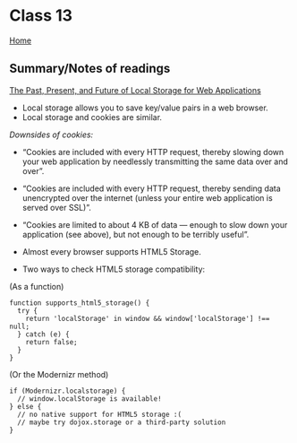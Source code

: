 
# Class 13

[Home](https://markjackson28.github.io/reading-notes/)

## Summary/Notes of readings

[The Past, Present, and Future of Local Storage for Web Applications](http://diveinto.html5doctor.com/storage.html)

- Local storage allows you to save key/value pairs in a web browser.
- Local storage and cookies are similar.

*Downsides of cookies:*

- “Cookies are included with every HTTP request, thereby slowing down your web application by needlessly transmitting the same data over and over”.
- “Cookies are included with every HTTP request, thereby sending data unencrypted over the internet (unless your entire web application is served over SSL)”.
- “Cookies are limited to about 4 KB of data — enough to slow down your application (see above), but not enough to be terribly useful”.

- Almost every browser supports HTML5 Storage.
- Two ways to check HTML5 storage compatibility:

(As a function)

```
function supports_html5_storage() {
  try {
    return 'localStorage' in window && window['localStorage'] !== null;
  } catch (e) {
    return false;
  }
}
```
(Or the Modernizr method)
```
if (Modernizr.localstorage) {
  // window.localStorage is available!
} else {
  // no native support for HTML5 storage :(
  // maybe try dojox.storage or a third-party solution
}
```
